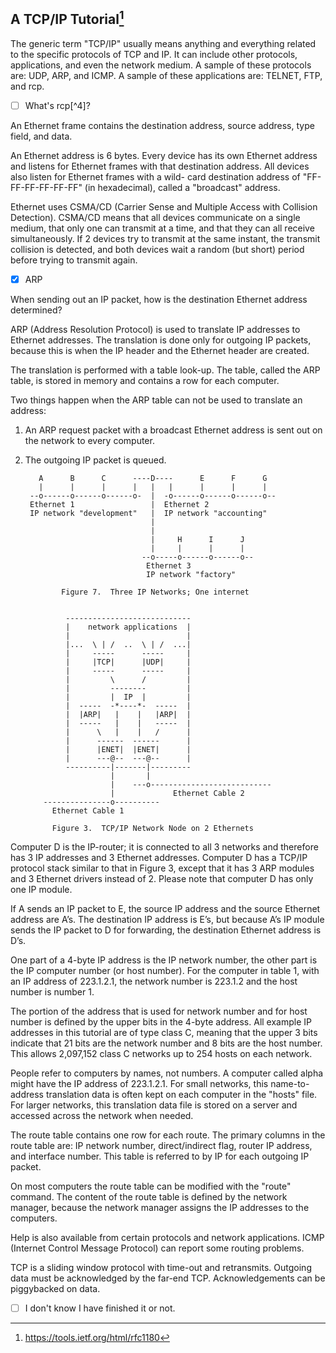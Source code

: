 ## A TCP/IP Tutorial[^3]
The generic term "TCP/IP" usually means anything and everything
related to the specific protocols of TCP and IP. It can include
other protocols, applications, and even the network medium. A sample
of these protocols are: UDP, ARP, and ICMP. A sample of these
applications are: TELNET, FTP, and rcp. 

- [ ] What's rcp[^4]?

An Ethernet frame contains the destination address, source address,
type field, and data.

An Ethernet address is 6 bytes. Every device has its own Ethernet
address and listens for Ethernet frames with that destination
address. All devices also listen for Ethernet frames with a wild-
card destination address of "FF-FF-FF-FF-FF-FF" (in hexadecimal),
called a "broadcast" address.

Ethernet uses CSMA/CD (Carrier Sense and Multiple Access with
Collision Detection). CSMA/CD means that all devices communicate on
a single medium, that only one can transmit at a time, and that they
can all receive simultaneously. If 2 devices try to transmit at the
same instant, the transmit collision is detected, and both devices
wait a random (but short) period before trying to transmit again.

- [x] ARP

When sending out an IP packet, how is the destination Ethernet
address determined?

ARP (Address Resolution Protocol) is used to translate IP addresses
to Ethernet addresses. The translation is done only for outgoing IP
packets, because this is when the IP header and the Ethernet header
are created.

The translation is performed with a table look-up. The table, called
the ARP table, is stored in memory and contains a row for each
computer. 

Two things happen when the ARP table can not be used to translate an
address:
1. An ARP request packet with a broadcast Ethernet address is sent
out on the network to every computer.
2. The outgoing IP packet is queued.

          A      B      C      ----D----      E      F      G
          |      |      |      |   |   |      |      |      |
        --o------o------o------o-  |  -o------o------o------o--
        Ethernet 1                 |  Ethernet 2
        IP network "development"   |  IP network "accounting"
                                   |
                                   |
                                   |     H      I      J
                                   |     |      |      |
                                 --o-----o------o------o--
                                  Ethernet 3
                                  IP network "factory"

               Figure 7.  Three IP Networks; One internet


                ----------------------------
                |    network applications  |
                |                          |
                |...  \ | /  ..  \ | /  ...|
                |     -----      -----     |
                |     |TCP|      |UDP|     |
                |     -----      -----     |
                |         \      /         |
                |         --------         |
                |         |  IP  |         |
                |  -----  -*----*-  -----  |
                |  |ARP|   |    |   |ARP|  |
                |  -----   |    |   -----  |
                |      \   |    |   /      |
                |      ------  ------      |
                |      |ENET|  |ENET|      |
                |      ---@--  ---@--      |
                ----------|-------|---------
                          |       |
                          |    ---o---------------------------
                          |             Ethernet Cable 2
           ---------------o----------
             Ethernet Cable 1

             Figure 3.  TCP/IP Network Node on 2 Ethernets

Computer D is the IP-router; it is connected to
all 3 networks and therefore has 3 IP addresses and 3 Ethernet
addresses. Computer D has a TCP/IP protocol stack similar to that in
Figure 3, except that it has 3 ARP modules and 3 Ethernet drivers
instead of 2. Please note that computer D has only one IP module.

If A sends an IP packet to E, the source IP address and the source
Ethernet address are A’s. The destination IP address is E’s, but
because A’s IP module sends the IP packet to D for forwarding, the
destination Ethernet address is D’s.

One part of a 4-byte IP address is the IP network number, the other part is the IP
computer number (or host number). For the computer in table 1, with
an IP address of 223.1.2.1, the network number is 223.1.2 and the
host number is number 1.

The portion of the address that is used for network number and for
host number is defined by the upper bits in the 4-byte address. All
example IP addresses in this tutorial are of type class C, meaning
that the upper 3 bits indicate that 21 bits are the network number
and 8 bits are the host number. This allows 2,097,152 class C
networks up to 254 hosts on each network.

People refer to computers by names, not numbers. A computer called
alpha might have the IP address of 223.1.2.1. For small networks,
this name-to-address translation data is often kept on each computer
in the "hosts" file. For larger networks, this translation data file
is stored on a server and accessed across the network when needed.

The route table contains one row for each route. The primary columns
in the route table are: IP network number, direct/indirect flag,
router IP address, and interface number. This table is referred to
by IP for each outgoing IP packet.

On most computers the route table can be modified with the "route"
command. The content of the route table is defined by the network
manager, because the network manager assigns the IP addresses to the
computers.

Help is also available from certain protocols and network
applications. ICMP (Internet Control Message Protocol) can report
some routing problems. 

TCP is a sliding window protocol with time-out and retransmits.
Outgoing data must be acknowledged by the far-end TCP.
Acknowledgements can be piggybacked on data.

- [ ] I don't know I have finished it or not.

[^3]: https://tools.ietf.org/html/rfc1180
